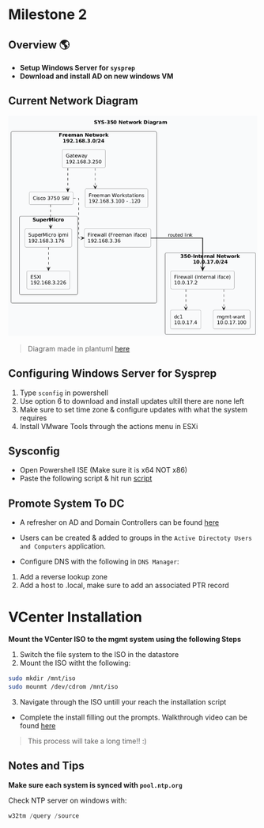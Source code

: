 # Milestone 2

## Overview 🌎

* **Setup Windows Server for `sysprep`**
* **Download and install AD on new windows VM**

## Current Network Diagram
![Network Diagram](working_diagram1.png)
> Diagram made in plantuml [here](network.plantuml)

## Configuring Windows Server for Sysprep
1. Type `sconfig` in powershell
2. Use option 6 to download and install updates ultill there are none left
3. Make sure to set time zone & configure updates with what the system requires
4. Install VMware Tools through the actions menu in ESXi

## Sysconfig
 * Open Powershell ISE (Make sure it is x64 NOT x86)
 * Paste the following script & hit run [script](https://raw.githubusercontent.com/gmcyber/480share/master/ssh-prep.ps1)

 ## Promote System To DC
  * A refresher on AD and Domain Controllers can be found [here](https://github.com/devinziegler/Devin-Tech-Journal/wiki/Lab-02-%7C-DNS---ADDS-Role)

  * Users can be created & added to groups in the `Active Directoty Users and Computers` application.
  * Configure DNS with the following in `DNS Manager`:
  1. Add a reverse lookup zone
  2. Add a host to <name>.local, make sure to add an associated PTR record

  # VCenter Installation

 **Mount the VCenter ISO to the mgmt system using the following Steps**
 1. Switch the file system to the ISO in the datastore
 2. Mount the ISO witht the following:
 ```bash
sudo mkdir /mnt/iso
sudo mounmt /dev/cdrom /mnt/iso
 ```
 3. Navigate through the ISO untill your reach the installation script
 * Complete the install filling out the prompts. Walkthrough video can be found [here](https://drive.google.com/file/d/1IjURvaxPwUdoBzInhBUXNPHzI1FZfX9q/view)
 > This process will take a long time!! :)

 ## Notes and Tips
  **Make sure each system is synced with `pool.ntp.org`**
  
  Check NTP server on windows with:
  ```ps1
w32tm /query /source
  ```

